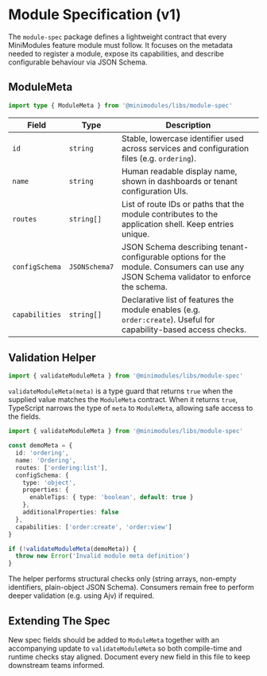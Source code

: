 # Module Specification (v1)

The `module-spec` package defines a lightweight contract that every MiniModules feature module must follow. It focuses on the metadata needed to register a module, expose its capabilities, and describe configurable behaviour via JSON Schema.

## ModuleMeta

```ts
import type { ModuleMeta } from '@minimodules/libs/module-spec'
```

| Field | Type | Description |
| --- | --- | --- |
| `id` | `string` | Stable, lowercase identifier used across services and configuration files (e.g. `ordering`). |
| `name` | `string` | Human readable display name, shown in dashboards or tenant configuration UIs. |
| `routes` | `string[]` | List of route IDs or paths that the module contributes to the application shell. Keep entries unique. |
| `configSchema` | `JSONSchema7` | JSON Schema describing tenant-configurable options for the module. Consumers can use any JSON Schema validator to enforce the schema. |
| `capabilities` | `string[]` | Declarative list of features the module enables (e.g. `order:create`). Useful for capability-based access checks. |

## Validation Helper

```ts
import { validateModuleMeta } from '@minimodules/libs/module-spec'
```

`validateModuleMeta(meta)` is a type guard that returns `true` when the supplied value matches the `ModuleMeta` contract. When it returns `true`, TypeScript narrows the type of `meta` to `ModuleMeta`, allowing safe access to the fields.

```ts
import { validateModuleMeta } from '@minimodules/libs/module-spec'

const demoMeta = {
  id: 'ordering',
  name: 'Ordering',
  routes: ['ordering:list'],
  configSchema: {
    type: 'object',
    properties: {
      enableTips: { type: 'boolean', default: true }
    },
    additionalProperties: false
  },
  capabilities: ['order:create', 'order:view']
}

if (!validateModuleMeta(demoMeta)) {
  throw new Error('Invalid module meta definition')
}
```

The helper performs structural checks only (string arrays, non-empty identifiers, plain-object JSON Schema). Consumers remain free to perform deeper validation (e.g. using Ajv) if required.

## Extending The Spec

New spec fields should be added to `ModuleMeta` together with an accompanying update to `validateModuleMeta` so both compile-time and runtime checks stay aligned. Document every new field in this file to keep downstream teams informed.
